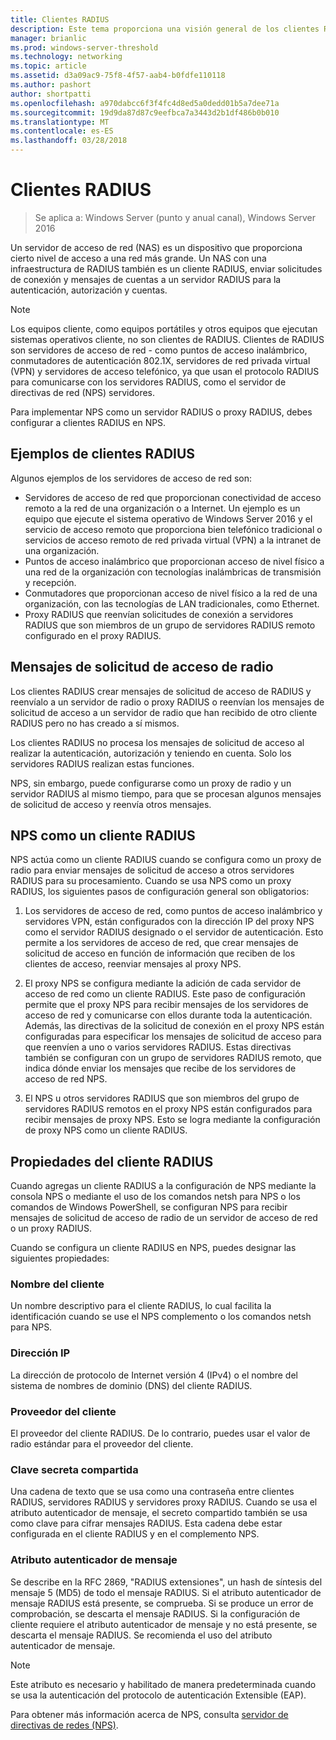 ```yaml
---
title: Clientes RADIUS
description: Este tema proporciona una visión general de los clientes RADIUS de servidor de directivas de red en Windows Server 2016.
manager: brianlic
ms.prod: windows-server-threshold
ms.technology: networking
ms.topic: article
ms.assetid: d3a09ac9-75f8-4f57-aab4-b0fdfe110118
ms.author: pashort
author: shortpatti
ms.openlocfilehash: a970dabcc6f3f4fc4d8ed5a0dedd01b5a7dee71a
ms.sourcegitcommit: 19d9da87d87c9eefbca7a3443d2b1df486b0b010
ms.translationtype: MT
ms.contentlocale: es-ES
ms.lasthandoff: 03/28/2018
---
```

# <a name="radius-clients"></a>Clientes RADIUS

>Se aplica a: Windows Server (punto y anual canal), Windows Server 2016

Un servidor de acceso de red \(NAS\) es un dispositivo que proporciona cierto nivel de acceso a una red más grande. Un NAS con una infraestructura de RADIUS también es un cliente RADIUS, enviar solicitudes de conexión y mensajes de cuentas a un servidor RADIUS para la autenticación, autorización y cuentas.

>[!NOTE]
>Los equipos cliente, como equipos portátiles y otros equipos que ejecutan sistemas operativos cliente, no son clientes de RADIUS. Clientes de RADIUS son servidores de acceso de red - como puntos de acceso inalámbrico, conmutadores de autenticación 802.1X, servidores de red privada virtual \(VPN\) y servidores de acceso telefónico, ya que usan el protocolo RADIUS para comunicarse con los servidores RADIUS, como el servidor de directivas de red \(NPS\) servidores.

Para implementar NPS como un servidor RADIUS o proxy RADIUS, debes configurar a clientes RADIUS en NPS.

## <a name="radius-client-examples"></a>Ejemplos de clientes RADIUS

Algunos ejemplos de los servidores de acceso de red son:

- Servidores de acceso de red que proporcionan conectividad de acceso remoto a la red de una organización o a Internet. Un ejemplo es un equipo que ejecute el sistema operativo de Windows Server 2016 y el servicio de acceso remoto que proporciona bien telefónico tradicional o servicios de acceso remoto de red privada virtual (VPN) a la intranet de una organización.
- Puntos de acceso inalámbrico que proporcionan acceso de nivel físico a una red de la organización con tecnologías inalámbricas de transmisión y recepción.
- Conmutadores que proporcionan acceso de nivel físico a la red de una organización, con las tecnologías de LAN tradicionales, como Ethernet.
- Proxy RADIUS que reenvían solicitudes de conexión a servidores RADIUS que son miembros de un grupo de servidores RADIUS remoto configurado en el proxy RADIUS.

## <a name="radius-access-request-messages"></a>Mensajes de solicitud de acceso de radio

Los clientes RADIUS crear mensajes de solicitud de acceso de RADIUS y reenvíalo a un servidor de radio o proxy RADIUS o reenvían los mensajes de solicitud de acceso a un servidor de radio que han recibido de otro cliente RADIUS pero no has creado a sí mismos.

Los clientes RADIUS no procesa los mensajes de solicitud de acceso al realizar la autenticación, autorización y teniendo en cuenta. Solo los servidores RADIUS realizan estas funciones.

NPS, sin embargo, puede configurarse como un proxy de radio y un servidor RADIUS al mismo tiempo, para que se procesan algunos mensajes de solicitud de acceso y reenvía otros mensajes.

## <a name="nps-as-a-radius-client"></a>NPS como un cliente RADIUS

NPS actúa como un cliente RADIUS cuando se configura como un proxy de radio para enviar mensajes de solicitud de acceso a otros servidores RADIUS para su procesamiento. Cuando se usa NPS como un proxy RADIUS, los siguientes pasos de configuración general son obligatorios:

1. Los servidores de acceso de red, como puntos de acceso inalámbrico y servidores VPN, están configurados con la dirección IP del proxy NPS como el servidor RADIUS designado o el servidor de autenticación. Esto permite a los servidores de acceso de red, que crear mensajes de solicitud de acceso en función de información que reciben de los clientes de acceso, reenviar mensajes al proxy NPS.

2. El proxy NPS se configura mediante la adición de cada servidor de acceso de red como un cliente RADIUS. Este paso de configuración permite que el proxy NPS para recibir mensajes de los servidores de acceso de red y comunicarse con ellos durante toda la autenticación. Además, las directivas de la solicitud de conexión en el proxy NPS están configuradas para especificar los mensajes de solicitud de acceso para que reenvíen a uno o varios servidores RADIUS. Estas directivas también se configuran con un grupo de servidores RADIUS remoto, que indica dónde enviar los mensajes que recibe de los servidores de acceso de red NPS.

3. El NPS u otros servidores RADIUS que son miembros del grupo de servidores RADIUS remotos en el proxy NPS están configurados para recibir mensajes de proxy NPS. Esto se logra mediante la configuración de proxy NPS como un cliente RADIUS.

## <a name="radius-client-properties"></a>Propiedades del cliente RADIUS

Cuando agregas un cliente RADIUS a la configuración de NPS mediante la consola NPS o mediante el uso de los comandos netsh para NPS o los comandos de Windows PowerShell, se configuran NPS para recibir mensajes de solicitud de acceso de radio de un servidor de acceso de red o un proxy RADIUS.

Cuando se configura un cliente RADIUS en NPS, puedes designar las siguientes propiedades:

### <a name="client-name"></a>Nombre del cliente

 Un nombre descriptivo para el cliente RADIUS, lo cual facilita la identificación cuando se use el NPS complemento o los comandos netsh para NPS.

### <a name="ip-address"></a>Dirección IP

La dirección de protocolo de Internet versión 4 \(IPv4\) o el nombre del sistema de nombres de dominio \(DNS\) del cliente RADIUS.

### <a name="client-vendor"></a>Proveedor del cliente

El proveedor del cliente RADIUS. De lo contrario, puedes usar el valor de radio estándar para el proveedor del cliente.

### <a name="shared-secret"></a>Clave secreta compartida

Una cadena de texto que se usa como una contraseña entre clientes RADIUS, servidores RADIUS y servidores proxy RADIUS. Cuando se usa el atributo autenticador de mensaje, el secreto compartido también se usa como clave para cifrar mensajes RADIUS. Esta cadena debe estar configurada en el cliente RADIUS y en el complemento NPS.

### <a name="message-authenticator-attribute"></a>Atributo autenticador de mensaje

Se describe en la RFC 2869, "RADIUS extensiones", un hash de síntesis del mensaje 5 \(MD5\) de todo el mensaje RADIUS. Si el atributo autenticador de mensaje RADIUS está presente, se comprueba. Si se produce un error de comprobación, se descarta el mensaje RADIUS. Si la configuración de cliente requiere el atributo autenticador de mensaje y no está presente, se descarta el mensaje RADIUS. Se recomienda el uso del atributo autenticador de mensaje.

>[!NOTE]
>Este atributo es necesario y habilitado de manera predeterminada cuando se usa la autenticación del protocolo de autenticación Extensible \(EAP\). 

Para obtener más información acerca de NPS, consulta [servidor de directivas de redes (NPS)](nps-top.md).

